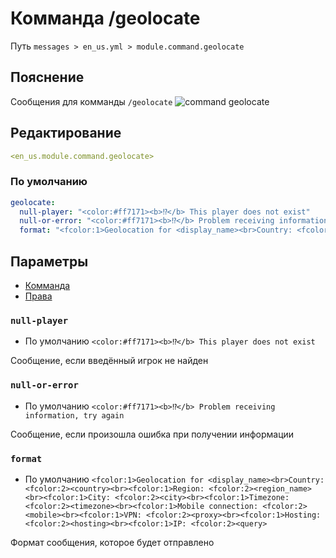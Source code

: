 # Комманда /geolocate
Путь `messages > en_us.yml > module.command.geolocate`

## Пояснение
Сообщения для комманды `/geolocate`
![command geolocate](/commandgeolocate.png)

## Редактирование
```yaml
<en_us.module.command.geolocate>
```

### По умолчанию
```yaml
geolocate:
  null-player: "<color:#ff7171><b>⁉</b> This player does not exist"
  null-or-error: "<color:#ff7171><b>⁉</b> Problem receiving information, try again"
  format: "<fcolor:1>Geolocation for <display_name><br>Country: <fcolor:2><country><br><fcolor:1>Region: <fcolor:2><region_name><br><fcolor:1>City: <fcolor:2><city><br><fcolor:1>Timezone: <fcolor:2><timezone><br><fcolor:1>Mobile connection: <fcolor:2><mobile><br><fcolor:1>VPN: <fcolor:2><proxy><br><fcolor:1>Hosting: <fcolor:2><hosting><br><fcolor:1>IP: <fcolor:2><query>"
```

## Параметры

- [Комманда](/en/commands/module/command/geolocate/)
- [Права](/en/permissions/module/command/geolocate/)

### `null-player`
- По умолчанию `<color:#ff7171><b>⁉</b> This player does not exist`

Сообщение, если введённый игрок не найден

### `null-or-error`
- По умолчанию `<color:#ff7171><b>⁉</b> Problem receiving information, try again`

Сообщение, если произошла ошибка при получении информации

### `format`
- По умолчанию `<fcolor:1>Geolocation for <display_name><br>Country: <fcolor:2><country><br><fcolor:1>Region: <fcolor:2><region_name><br><fcolor:1>City: <fcolor:2><city><br><fcolor:1>Timezone: <fcolor:2><timezone><br><fcolor:1>Mobile connection: <fcolor:2><mobile><br><fcolor:1>VPN: <fcolor:2><proxy><br><fcolor:1>Hosting: <fcolor:2><hosting><br><fcolor:1>IP: <fcolor:2><query>`

Формат сообщения, которое будет отправлено

